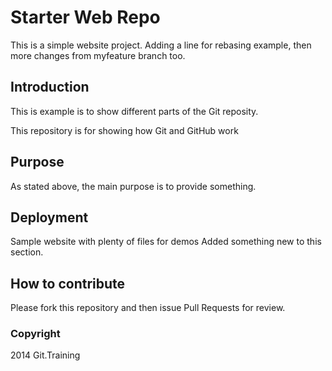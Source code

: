 # Starter Web Repo

This is a simple website project. Adding a line for rebasing example, then more changes from myfeature branch too.

## Introduction

This is example is to show different parts of the Git reposity.

This repository is for showing how Git and GitHub work

## Purpose

As stated above, the main purpose is to provide something.

## Deployment

Sample website with plenty of files for demos
Added something new to this section.

## How to contribute

Please fork this repository and then issue Pull Requests for review.

### Copyright

2014 Git.Training